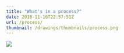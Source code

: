 ```yaml
---
title: "What's in a process?"
date: 2016-11-16T22:57:51Z
url: /process/
thumbnail: /drawings/thumbnails/process.png
---
```

<a href='/drawings/process.svg'><img src='/drawings/process.png'></a>
